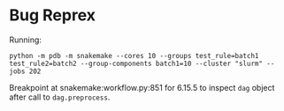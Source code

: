 # Bug Reprex

Running:
```
python -m pdb -m snakemake --cores 10 --groups test_rule=batch1 test_rule2=batch2 --group-components batch1=10 --cluster "slurm" --jobs 202
```

Breakpoint at snakemake:workflow.py:851 for 6.15.5 to inspect `dag` object
after call to `dag.preprocess`.